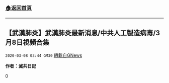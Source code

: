 ###  [:house:返回首頁](https://github.com/ourhimalayas/txt)
---

## 【武漢肺炎】武漢肺炎最新消息/中共人工製造病毒/3月8日視頻合集
`2020-03-08 03:44 GM30` [轉載自GNews](https://gnews.org/zh-hant/133822/)

**作者：滅共日記**



0
